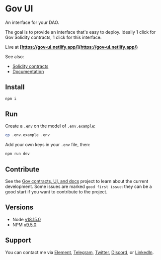 # Gov UI

An interface for your DAO.

The goal is to provide an interface that's easy to deploy. Ideally 1 click for Gov Solidity contracts, 1 click for this interface.

Live at **[https://gov-ui.netlify.app/](https://gov-ui.netlify.app/)**

See also:

- [Solidity contracts](https://github.com/w3hc/gov)
- [Documentation](https://w3hc.github.io/gov-docs/)

## Install

```sh
npm i
```

## Run

Create a `.env` on the model of `.env.example`:

```sh
cp .env.example .env
```

Add your own keys in your `.env` file, then:

```sh
npm run dev
```

## Contribute

See the [Gov contracts, UI, and docs](https://github.com/orgs/w3hc/projects/8/views/6) project to learn about the current development. Some issues are marked `good first issue`: they can be a good start if you want to contribute to the project.

## Versions

- Node [v18.15.0](https://nodejs.org/uk/blog/release/v18.15.0/)
- NPM [v9.5.0](https://github.com/npm/cli/releases/tag/v9.5.0)

## Support

You can contact me via [Element](https://matrix.to/#/@julienbrg:matrix.org), [Telegram](https://t.me/julienbrg), [Twitter](https://twitter.com/julienbrg), [Discord](https://discord.gg/uSxzJp3J76), or [LinkedIn](https://www.linkedin.com/in/julienberanger/).

